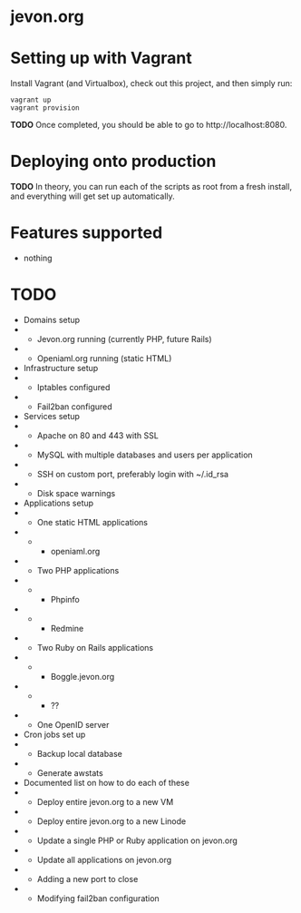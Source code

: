 jevon.org
=========

# Setting up with Vagrant

Install Vagrant (and Virtualbox), check out this project, and then simply run:

```
vagrant up
vagrant provision
```

**TODO** Once completed, you should be able to go to http://localhost:8080.

# Deploying onto production

**TODO** In theory, you can run each of the scripts as root from a fresh install,
and everything will get set up automatically.

# Features supported

- nothing

# TODO

- Domains setup
- - Jevon.org running (currently PHP, future Rails)
- - Openiaml.org running (static HTML)
- Infrastructure setup
- - Iptables configured
- - Fail2ban configured
- Services setup
- - Apache on 80 and 443 with SSL
- - MySQL with multiple databases and users per application
- - SSH on custom port, preferably login with ~/.id_rsa
- - Disk space warnings
- Applications setup
- - One static HTML applications
- - - openiaml.org
- - Two PHP applications
- - - Phpinfo
- - - Redmine
- - Two Ruby on Rails applications
- - - Boggle.jevon.org
- - - ??
- - One OpenID server
- Cron jobs set up
- - Backup local database
- - Generate awstats
- Documented list on how to do each of these
- - Deploy entire jevon.org to a new VM
- - Deploy entire jevon.org to a new Linode
- - Update a single PHP or Ruby application on jevon.org
- - Update all applications on jevon.org
- - Adding a new port to close
- - Modifying fail2ban configuration

